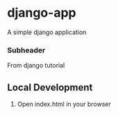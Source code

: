 # django-app
A simple django application


### Subheader

From django tutorial


## Local Development
1. Open index.html in your browser